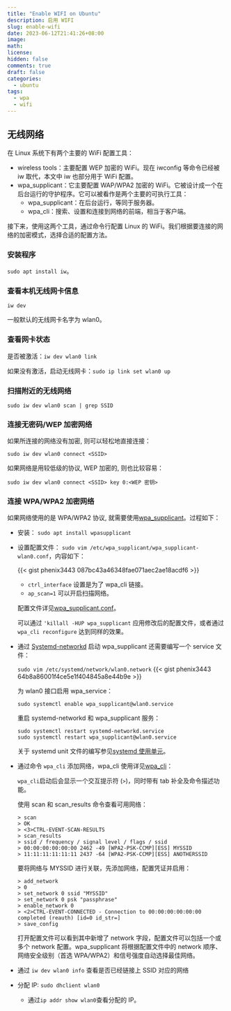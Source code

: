 ```yaml
---
title: "Enable WIFI on Ubuntu"
description: 启用 WIFI
slug: enable-wifi
date: 2023-06-12T21:41:26+08:00
image:
math:
license:
hidden: false
comments: true
draft: false
categories:
  - ubuntu
tags:
  - wpa
  - wifi
---
```


## 无线网络

在 Linux 系统下有两个主要的 WiFi 配置工具：

- wireless tools：主要配置 WEP 加密的 WiFi。现在 iwconfig 等命令已经被 iw 取代，本文中 iw 也部分用于 WiFi 配置。
- wpa_supplicant：它主要配置 WAP/WPA2 加密的 WiFi。它被设计成一个在后台运行的守护程序。它可以被看作是两个主要的可执行工具：
  - wpa_supplicant：在后台运行，等同于服务器。
  - wpa_cli：搜索、设置和连接到网络的前端，相当于客户端。

接下来，使用这两个工具，通过命令行配置 Linux 的 WiFi。我们根据要连接的网络的加密模式，选择合适的配置方法。

### 安装程序

`sudo apt install iw`。

### 查看本机无线网卡信息

`iw dev`

一般默认的无线网卡名字为 wlan0。

### 查看网卡状态

是否被激活：`iw dev wlan0 link`

如果没有激活，启动无线网卡：`sudo ip link set wlan0 up`

### 扫描附近的无线网络

`sudo iw dev wlan0 scan | grep SSID`

### 连接无密码/WEP 加密网络

如果所连接的网络没有加密, 则可以轻松地直接连接：

`sudo iw dev wlan0 connect <SSID>`

如果网络是用较低级的协议, WEP 加密的, 则也比较容易：

`sudo iw dev wlan0 connect <SSID> key 0:<WEP 密钥>`

### 连接 WPA/WPA2 加密网络

如果网络使用的是 WPA/WPA2 协议, 就需要使用[wpa_supplicant](https://wiki.archlinuxcn.org/zh-hans/Wpa_supplicant)。过程如下：

- 安装： `sudo apt install wpasupplicant`
- 设置配置文件： `sudo vim /etc/wpa_supplicant/wpa_supplicant-wlan0.conf`，内容如下：

  {{< gist phenix3443 087bc43a46348fae071aec2ae18acdf6 >}}

  - `ctrl_interface` 设置是为了 wpa_cli 链接。
  - `ap_scan=1` 可以开启扫描网络。

  配置文件详见[wpa_supplicant.conf](https://man.archlinux.org/man/wpa_supplicant.conf.5)。

  可以通过 `'killall -HUP wpa_supplicant` 应用修改后的配置文件，或者通过 `wpa_cli reconfigure` 达到同样的效果。

- 通过 [Systemd-networkd](https://wiki.archlinuxcn.org/zh-hans/Systemd-networkd) 启动 wpa_supplicant 还需要编写一个 service 文件：

  `sudo vim /etc/systemd/network/wlan0.network`
  {{< gist phenix3443 64b8a86001f4ce5e1f404845a8e44b9e >}}

  为 wlan0 接口启用 wpa_service：

  `sudo systemctl enable wpa_supplicant@wlan0.service`

  重启 systemd-networkd 和 wpa_supplicant 服务：

  ```shell
  sudo systemctl restart systemd-networkd.service
  sudo systemctl restart wpa_supplicant@wlan0.service
  ```

  关于 systemd unit 文件的编写参见[systemd 使用单元](https://wiki.archlinuxcn.org/wiki/Systemd?rdfrom=https%3A%2F%2Fwiki.archlinux.org%2Findex.php%3Ftitle%3DSystemd_%28%25E7%25AE%2580%25E4%25BD%2593%25E4%25B8%25AD%25E6%2596%2587%29%26redirect%3Dno#.E7.BC.96.E5.86.99.E5.8D.95.E5.85.83.E6.96.87.E4.BB.B6)。

- 通过命令 `wpa_cli` 添加网络，wpa_cli 使用详见[wpa_cli](https://man.archlinux.org/man/wpa_cli.8)：

  `wpa_cli`启动后会显示一个交互提示符 (`>`)，同时带有 tab 补全及命令描述功能。

  使用 scan 和 scan_results 命令查看可用网络：

  ```shell
  > scan
  > OK
  > <3>CTRL-EVENT-SCAN-RESULTS
  > scan_results
  > ssid / frequency / signal level / flags / ssid
  > 00:00:00:00:00:00 2462 -49 [WPA2-PSK-CCMP][ESS] MYSSID
  > 11:11:11:11:11:11 2437 -64 [WPA2-PSK-CCMP][ESS] ANOTHERSSID
  ```

  要将网络与 MYSSID 进行关联，先添加网络，配置凭证并启用：

  ```shell
  > add_network
  > 0
  > set_network 0 ssid "MYSSID"
  > set_network 0 psk "passphrase"
  > enable_network 0
  > <2>CTRL-EVENT-CONNECTED - Connection to 00:00:00:00:00:00 completed (reauth) [id=0 id_str=]
  > save_config
  ```

  打开配置文件可以看到其中新增了 network 字段，配置文件可以包括一个或多个 network 配置。wpa_supplicant 将根据配置文件中的 network 顺序、网络安全级别（首选 WPA/WPA2）和信号强度自动选择最佳网络。

- 通过 `iw dev wlan0 info` 查看是否已经链接上 SSID 对应的网络
- 分配 IP: `sudo dhclient wlan0`
  - 通过`ip addr show wlan0`查看分配的 IP。
